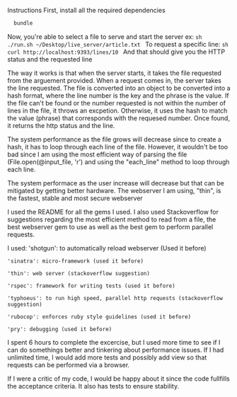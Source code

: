 Instructions
  First, install all the required dependencies 
  ```sh
    bundle
  ```
  Now, you're able to select a file to serve and start the server
    ex:
    ```sh
      ./run.sh ~/Desktop/live_server/article.txt
    ```
  To request a specific line:
    ```sh
    curl http://localhost:9393/lines/10
    ```
  And that should give you the HTTP status and the requested line

  The way it works is that when the server starts, it takes the file requested from the arguement provided. When a request comes in, the server takes the line requested. The file is converted into an object to be converted into a hash format, where the line number is the key and the phrase is the value. If the file can't be found or the number requested is not within the number of lines in the file, it throws an excpetion. Otherwise, it uses the hash to match the value (phrase) that corresponds with the requesed number. Once found, it returns the http status and the line. 

  The system performance as the file grows will decrease since to create a hash, it has to loop through each line of the file. However, it wouldn't be too bad since I am using the most efficient way of parsing the file (File.open(@input_file, 'r') and using the "each_line" method to loop through each line. 

  The system performace as the user increase will decrease but that can be mitigated by getting better hardware. The webserver I am using, "thin", is the fastest, stable and most secure webserver 

  I used the README for all the gems I used. I also used Stackoverflow for suggestions regarding the most efficient method to read from a file, the best webserver gem to use as well as the best gem to perform parallel requests. 

  I used:
    'shotgun': to automatically reload webserver (Used it before)

    'sinatra': micro-framework (used it before)

    'thin': web server (stackoverflow suggestion)

    'rspec': framework for writing tests (used it before)

    'typhoeus': to run high speed, parallel http requests (stackoverflow suggestion)

    'rubocop': enforces ruby style guidelines (used it before)

    'pry': debugging (used it before)

  I spent 6 hours to complete the excercise, but I used more time to see if I can do somethings better and tinkering about performance issues. If I had unlimited time, I would add more tests and possibly add view so that requests can be performed via a browser.

  If I were a critic of my code, I would be happy about it since the code fullfills the acceptance criteria. It also has tests to ensure stability.







